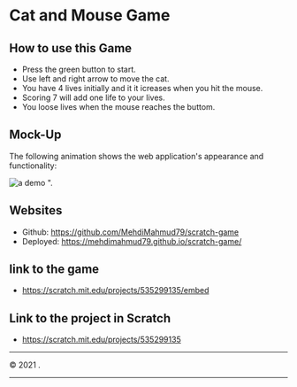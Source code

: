 # Cat and Mouse Game

## How to use this Game

- Press the green button to start.
- Use left and right arrow to move the cat.
- You have 4 lives initially and it it icreases when you hit the mouse.
- Scoring 7 will add one life to your lives.   
- You loose lives when the mouse reaches the buttom.

## Mock-Up 
The following animation shows the web application's appearance and functionality:

![a demo ".](./assets/screen.gif)


## Websites
* Github: https://github.com/MehdiMahmud79/scratch-game
* Deployed: https://mehdimahmud79.github.io/scratch-game/

## link to the game
* https://scratch.mit.edu/projects/535299135/embed

## Link to the project in Scratch

* https://scratch.mit.edu/projects/535299135



- - -
© 2021 .
- - -